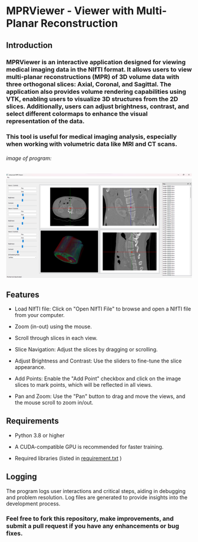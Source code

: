 # MPRViewer - Viewer with Multi-Planar Reconstruction
## Introduction
### MPRViewer is an interactive application designed for viewing medical imaging data in the NIfTI format. It allows users to view multi-planar reconstructions (MPR) of 3D volume data with three orthogonal slices: Axial, Coronal, and Sagittal. The application also provides volume rendering capabilities using VTK, enabling users to visualize 3D structures from the 2D slices. Additionally, users can adjust brightness, contrast, and select different colormaps to enhance the visual representation of the data.
### This tool is useful for medical imaging analysis, especially when working with volumetric data like MRI and CT scans.

###### image of program:
<div>
  <img src ="images/{A05E05A5-0736-438E-87C4-186A76D4C8E6}.png" >
</div>

## Features
- Load NIfTI file: Click on "Open NIfTI File" to browse and open a NIfTI file from your computer.

- Zoom (in-out) using the mouse.

- Scroll through slices in each view.

- Slice Navigation: Adjust the slices by dragging or scrolling.

- Adjust Brightness and Contrast: Use the sliders to fine-tune the slice appearance.

- Add Points: Enable the "Add Point" checkbox and click on the image slices to mark points, which will be reflected in all views.

- Pan and Zoom: Use the "Pan" button to drag and move the views, and the mouse scroll to zoom in/out.



## Requirements

- Python 3.8 or higher

- A CUDA-compatible GPU is recommended for faster training.

- Required libraries (listed in [requirement.txt](https://github.com/ziad0nassif/MPRViewer/blob/3eed246afeb3e14bb025fcab0a09f595ba1815a1/requirements.txt) )



## Logging
The program logs user interactions and critical steps, aiding in debugging and problem resolution. Log files are generated to provide insights into the development process.

### Feel free to fork this repository, make improvements, and submit a pull request if you have any enhancements or bug fixes.
